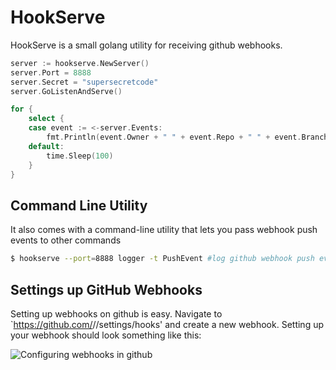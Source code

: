 HookServe
=========

HookServe is a small golang utility for receiving github webhooks. 

```go
server := hookserve.NewServer()
server.Port = 8888
server.Secret = "supersecretcode"
server.GoListenAndServe()

for {
	select {
	case event := <-server.Events:
		fmt.Println(event.Owner + " " + event.Repo + " " + event.Branch + " " + event.Commit)
	default:
		time.Sleep(100)
	}
}
```


Command Line Utility
--------------------

It also comes with a command-line utility that lets you pass webhook push events to other commands

```sh
$ hookserve --port=8888 logger -t PushEvent #log github webhook push event to the system log (/var/log/message) via the logger command
```


Settings up GitHub Webhooks
---------------------------

Setting up webhooks on github is easy. Navigate to `https://github.com/<your-name>/<your-repo>/settings/hooks' and create a new webhook. Setting up your webhook should look something like this:

![Configuring webhooks in github](https://i.imgur.com/u3ciUD7.png)
